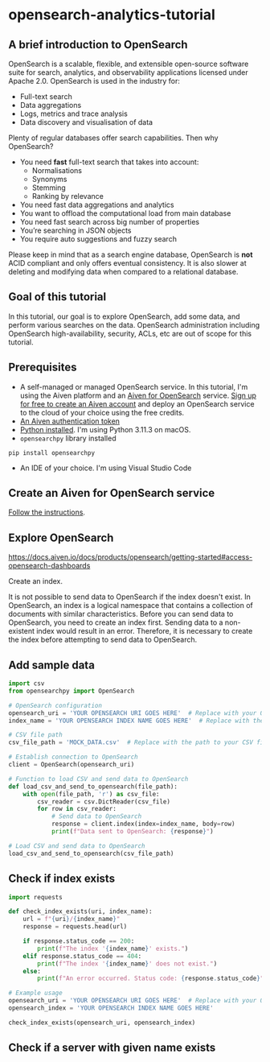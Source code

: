 # opensearch-analytics-tutorial

## A brief introduction to OpenSearch 

OpenSearch is a scalable, flexible, and extensible open-source software suite for search, analytics, and observability applications licensed under Apache 2.0. OpenSearch is used in the industry for:

- Full-text search 
- Data aggregations
- Logs, metrics and trace analysis
- Data discovery and visualisation of data

Plenty of regular databases offer search capabilities. Then why OpenSearch? 

- You need **fast** full-text search that takes into account:
  - Normalisations 
  - Synonyms
  - Stemming
  - Ranking by relevance
- You need fast data aggregations and analytics
- You want to offload the computational load from main database 
- You need fast search across big number of properties 
- You’re searching in JSON objects 
- You require auto suggestions and fuzzy search 

 Please keep in mind that as a search engine database, OpenSearch is **not** ACID compliant and only offers eventual consistency. It is also slower at deleting and modifying data when compared to a relational database.

## Goal of this tutorial

In this tutorial, our goal is to explore OpenSearch, add some data, and perform various searches on the data. OpenSearch administration including OpenSearch high-availability, security, ACLs, etc are out of scope for this tutorial.

## Prerequisites

- A self-managed or managed OpenSearch service. In this tutorial, I'm using the Aiven platform and an [Aiven for OpenSearch](https://docs.aiven.io/docs/products/opensearch) service. [Sign up for free to create an Aiven account](https://console.aiven.io/signup) and deploy an OpenSearch service to the cloud of your choice using the free credits.  
- [An Aiven authentication token](https://docs.aiven.io/docs/platform/howto/create_authentication_token)
- [Python installed](https://www.python.org/downloads/). I'm using Python 3.11.3 on macOS. 
- `opensearchpy` library installed
```shell
pip install opensearchpy
```
- An IDE of your choice. I'm using Visual Studio Code

## Create an Aiven for OpenSearch service

[Follow the instructions](https://docs.aiven.io/docs/products/opensearch/getting-started).

## Explore OpenSearch

https://docs.aiven.io/docs/products/opensearch/getting-started#access-opensearch-dashboards

Create an index.

It is not possible to send data to OpenSearch if the index doesn't exist. In OpenSearch, an index is a logical namespace that contains a collection of documents with similar characteristics. Before you can send data to OpenSearch, you need to create an index first. Sending data to a non-existent index would result in an error. Therefore, it is necessary to create the index before attempting to send data to OpenSearch.

## Add sample data

```python
import csv
from opensearchpy import OpenSearch

# OpenSearch configuration
opensearch_uri = 'YOUR OPENSEARCH URI GOES HERE'  # Replace with your OpenSearch server URI
index_name = 'YOUR OPENSEARCH INDEX NAME GOES HERE'  # Replace with the desired index name

# CSV file path
csv_file_path = 'MOCK_DATA.csv'  # Replace with the path to your CSV file

# Establish connection to OpenSearch
client = OpenSearch(opensearch_uri)

# Function to load CSV and send data to OpenSearch
def load_csv_and_send_to_opensearch(file_path):
    with open(file_path, 'r') as csv_file:
        csv_reader = csv.DictReader(csv_file)
        for row in csv_reader:
            # Send data to OpenSearch
            response = client.index(index=index_name, body=row)
            print(f"Data sent to OpenSearch: {response}")

# Load CSV and send data to OpenSearch
load_csv_and_send_to_opensearch(csv_file_path)
```

## Check if index exists

```python
import requests

def check_index_exists(uri, index_name):
    url = f"{uri}/{index_name}"
    response = requests.head(url)

    if response.status_code == 200:
        print(f"The index '{index_name}' exists.")
    elif response.status_code == 404:
        print(f"The index '{index_name}' does not exist.")
    else:
        print(f"An error occurred. Status code: {response.status_code}")

# Example usage
opensearch_uri = 'YOUR OPENSEARCH URI GOES HERE'  # Replace with your OpenSearch server URI
opensearch_index = 'YOUR OPENSEARCH INDEX NAME GOES HERE'

check_index_exists(opensearch_uri, opensearch_index)
```

## Check if a server with given name exists
